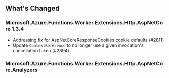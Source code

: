 ## What's Changed

<!-- Please add your release notes in the following format:
- My change description (#PR/#issue)
-->

### Microsoft.Azure.Functions.Worker.Extensions.Http.AspNetCore 1.3.4

- Addressing fix for AspNetCoreResponseCookies cookie defaults (#2811)
- Update `ContextReference` to no longer use a given invocation's cancellation token (#2894)

### Microsoft.Azure.Functions.Worker.Extensions.Http.AspNetCore.Analyzers  <version>

